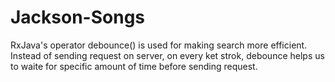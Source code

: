 # Jackson-Songs
RxJava's operator debounce() is used for making search more efficient. Instead of sending request on server, on every ket strok, debounce helps us to waite for specific amount of time before sending request.
